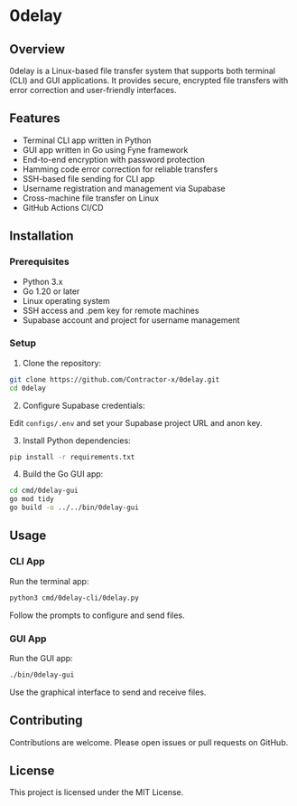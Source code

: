 # 0delay

## Overview

0delay is a Linux-based file transfer system that supports both terminal (CLI) and GUI applications. It provides secure, encrypted file transfers with error correction and user-friendly interfaces.

## Features

- Terminal CLI app written in Python
- GUI app written in Go using Fyne framework
- End-to-end encryption with password protection
- Hamming code error correction for reliable transfers
- SSH-based file sending for CLI app
- Username registration and management via Supabase
- Cross-machine file transfer on Linux
- GitHub Actions CI/CD

## Installation

### Prerequisites

- Python 3.x
- Go 1.20 or later
- Linux operating system
- SSH access and .pem key for remote machines
- Supabase account and project for username management

### Setup

1. Clone the repository:

```bash
git clone https://github.com/Contractor-x/0delay.git
cd 0delay
```

2. Configure Supabase credentials:

Edit `configs/.env` and set your Supabase project URL and anon key.

3. Install Python dependencies:

```bash
pip install -r requirements.txt
```

4. Build the Go GUI app:

```bash
cd cmd/0delay-gui
go mod tidy
go build -o ../../bin/0delay-gui
```

## Usage

### CLI App

Run the terminal app:

```bash
python3 cmd/0delay-cli/0delay.py
```

Follow the prompts to configure and send files.

### GUI App

Run the GUI app:

```bash
./bin/0delay-gui
```

Use the graphical interface to send and receive files.

## Contributing

Contributions are welcome. Please open issues or pull requests on GitHub.

## License

This project is licensed under the MIT License.
